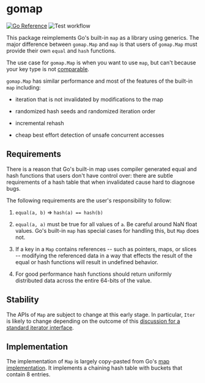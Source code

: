# gomap

[![Go Reference](https://pkg.go.dev/badge/github.com/aristanetworks/gomap.svg)](https://pkg.go.dev/github.com/aristanetworks/gomap)
![Test workflow](https://github.com/aristanetworks/gomap/actions/workflows/test.yml/badge.svg)

This package reimplements Go's built-in `map` as a library using
generics. The major difference between `gomap.Map` and `map` is that
users of `gomap.Map` must provide their own `equal` and `hash`
functions.

The use case for `gomap.Map` is when you want to use `map`, but can't
because your key type is not
[comparable](https://go.dev/ref/spec#Comparison_operators).

`gomap.Map` has similar performance and most of the features of the
built-in `map` including:

- iteration that is not invalidated by modifications to the map

- randomized hash seeds and randomized iteration order

- incremental rehash

- cheap best effort detection of unsafe concurrent accesses

## Requirements

There is a reason that Go's built-in map uses compiler generated equal
and hash functions that users don't have control over: there are
subtle requirements of a hash table that when invalidated cause hard
to diagnose bugs.

The following requirements are the user's responsibility to follow:

1. `equal(a, b)` => `hash(a) == hash(b)`

1. `equal(a, a)` must be true for all values of `a`. Be careful around NaN
   float values. Go's built-in `map` has special cases for handling
   this, but `Map` does not.

1. If a key in a `Map` contains references -- such as pointers, maps,
   or slices -- modifying the referenced data in a way that effects
   the result of the equal or hash functions will result in undefined
   behavior.

1. For good performance hash functions should return uniformly
   distributed data across the entire 64-bits of the value.

## Stability

The APIs of `Map` are subject to change at this early stage. In
particular, `Iter` is likely to change depending on the outcome of
this [discussion for a standard iterator
interface](https://github.com/golang/go/discussions/54245).

## Implementation

The implementation of `Map` is largely copy-pasted from Go's [map
implementation](https://github.com/golang/go/blob/go1.18/src/runtime/map.go).
It implements a chaining hash table with buckets that contain 8
entries.

